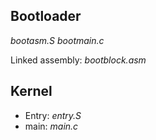 ## Bootloader
*bootasm.S*
*bootmain.c*

Linked assembly: *bootblock.asm*

## Kernel
- Entry: *entry.S*
- main: *main.c*
